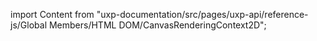 
import Content from "uxp-documentation/src/pages/uxp-api/reference-js/Global Members/HTML DOM/CanvasRenderingContext2D";

<Content query="product=xd"/>
